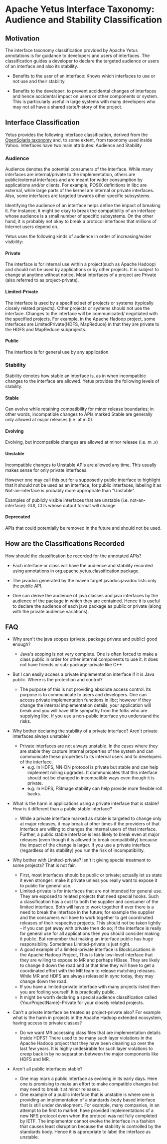 <!---
  Licensed under the Apache License, Version 2.0 (the "License");
  you may not use this file except in compliance with the License.
  You may obtain a copy of the License at

   http://www.apache.org/licenses/LICENSE-2.0

  Unless required by applicable law or agreed to in writing, software
  distributed under the License is distributed on an "AS IS" BASIS,
  WITHOUT WARRANTIES OR CONDITIONS OF ANY KIND, either express or implied.
  See the License for the specific language governing permissions and
  limitations under the License. See accompanying LICENSE file.
-->

Apache Yetus Interface Taxonomy: Audience and Stability Classification
================================================================

Motivation
----------

The interface taxonomy classification provided by Apache Yetus annotations is for guidance to
developers and users of interfaces. The classification guides a developer to
declare the targeted audience or users of an interface and also its stability.

* Benefits to the user of an interface: Knows which interfaces to use or not use and their stability.

* Benefits to the developer: to prevent accidental changes of interfaces and
  hence accidental impact on users or other components or system. This is
  particularly useful in large systems with many developers who may not all have
  a shared state/history of the project.

Interface Classification
------------------------

Yetus provides the following interface classification, derived from the
[OpenSolaris taxonomy](http://web.archive.org/web/20061013114610/http://opensolaris.org/os/community/arc/policies/interface-taxonomy/)
and, to some extent, from taxonomy used inside Yahoo.
Interfaces have two main attributes: Audience and Stability

### Audience

Audience denotes the potential consumers of the interface. While many interfaces
are internal/private to the implementation, others are public/external interfaces
and are meant for wider consumption by applications and/or clients. For example,
POSIX definitions in libc are external, while large parts of the kernel are internal or private interfaces.
Also, some interfaces are targeted towards other specific subsystems.

Identifying the audience of an interface helps define the impact of breaking
it. For instance, it might be okay to break the compatibility of an interface
whose audience is a small number of specific subsystems. On the other hand, it
is probably not okay to break a protocol interfaces that millions of Internet
users depend on.

Yetus uses the following kinds of audience in order of increasing/wider visibility:

#### Private

The interface is for internal use within a project(such as Apache Hadoop)
and should not be used by applications or by other projects. It is subject to
change at anytime without notice. Most interfaces of a project are Private (also
referred to as project-private).

#### Limited-Private

The interface is used by a specified set of projects or systems (typically
closely related projects). Other projects or systems should not use the
interface. Changes to the interface will be communicated/ negotiated with the
specified projects. For example, in the Apache Hadoop project, some interfaces are
LimitedPrivate{HDFS, MapReduce} in that they are private to the HDFS and
MapReduce subprojects.

#### Public

The interface is for general use by any application.

### Stability

Stability denotes how stable an interface is, as in when incompatible changes to
the interface are allowed. Yetus provides the following levels of stability.

#### Stable

Can evolve while retaining compatibility for minor release boundaries; in other
words, incompatible changes to APIs marked Stable are generally  only allowed
at major releases (i.e. at m.0).

#### Evolving

Evolving, but incompatible changes are allowed at minor release (i.e. m .x)

#### Unstable

Incompatible changes to Unstable APIs are allowed any time. This usually makes
sense for only private interfaces.

However one may call this out for a supposedly public interface to highlight
that it should not be used as an interface; for public interfaces, labeling it
as Not-an-interface is probably more appropriate than "Unstable".

Examples of publicly visible interfaces that are unstable
(i.e. not-an-interface): GUI, CLIs whose output format will change

#### Deprecated

APIs that could potentially be removed in the future and should not be used.

How are the Classifications Recorded
-------------------------------------


[//]: # (This section needs improvement. Refer YETUS-458)


How should the classification be recorded for the annotated APIs?

* Each interface or class will have the audience and stability recorded using
  annotations in org.apache.yetus.classification package.

* The javadoc generated by the maven target javadoc:javadoc lists only the public API.

* One can derive the audience of java classes and java interfaces by the
  audience of the package in which they are contained. Hence it is useful to
  declare the audience of each java package as public or private (along with the
  private audience variations).

FAQ
---

* Why aren't the java scopes (private, package private and public) good enough?
    * Java's scoping is not very complete. One is often forced to make a class
      public in order for other internal components to use it. It does not have
      friends or sub-package-private like C++.

* But I can easily access a private implementation interface if it is Java public.
  Where is the protection and control?
    * The purpose of this is not providing absolute access control. Its purpose
      is to communicate to users and developers. One can access private
      implementation functions in libc; however if they change the internal
      implementation details, your application will break and you will have
      little sympathy from the folks who are supplying libc. If you use a
      non-public interface you understand the risks.

* Why bother declaring the stability of a private interface?
  Aren't private interfaces always unstable?
    * Private interfaces are not always unstable. In the cases where they are
      stable they capture internal properties of the system and can communicate
      these properties to its internal users and to developers of the interface.
        * e.g. In HDFS, NN-DN protocol is private but stable and can help
          implement rolling upgrades. It communicates that this interface should
          not be changed in incompatible ways even though it is private.
        * e.g. In HDFS, FSImage stability can help provide more flexible roll backs.

* What is the harm in applications using a private interface that is stable? How
  is it different than a public stable interface?
    * While a private interface marked as stable is targeted to change only at
      major releases, it may break at other times if the providers of that
      interface are willing to changes the internal users of that
      interface. Further, a public stable interface is less likely to break even
      at major releases (even though it is allowed to break compatibility)
      because the impact of the change is larger. If you use a private interface
      (regardless of its stability) you run the risk of incompatibility.

* Why bother with Limited-private? Isn't it giving special treatment to some projects?
  That is not fair.
    * First, most interfaces should be public or private; actually let us state
      it even stronger: make it private unless you really want to expose it to
      public for general use.
    * Limited-private is for interfaces that are not intended for general
      use. They are exposed to related projects that need special hooks. Such a
      classification has a cost to both the supplier and consumer of the limited
      interface. Both will have to work together if ever there is a need to
      break the interface in the future; for example the supplier and the
      consumers will have to work together to get coordinated releases of their
      respective projects. This should not be taken lightly - if you can get
      away with private then do so; if the interface is really for general use
      for all applications then you should consider making it public. But remember
      that making an interface public has huge responsibility. Sometimes
      Limited-private is just right.
    * A good example of a limited-private interface is BlockLocations in the Apache
      Hadoop Project, This is fairly low-level interface that they are willing to
      expose to MR and perhaps HBase. They are likely to change it down the road
      and at that time they will have to get a coordinated effort with the MR
      team to release matching releases. While MR and HDFS are always released
      in sync today, they may change down the road.
    * If you have a limited-private interface with many projects listed then you
      are fooling yourself. It is practically public.
    * It might be worth declaring a special audience classification called
      {YourProjectName}-Private for your closely related projects.

* Can't a private interface be treated as project-private also? For example what is
  the harm in projects in the Apache Hadoop extended ecosystem, having access to
  private classes?
    * Do we want MR accessing class files that are implementation details inside
      HDFS? There used to be many such layer violations in the Apache Hadoop
      project that they have been cleaning up over the last few years. It is highly
      undesirable for such layer violations to creep back in by no separation
      between the major components like HDFS and MR.

* Aren't all public interfaces stable?
    * One may mark a public interface as evolving in its early days. Here one is
      promising to make an effort to make compatible changes but may need to
      break it at minor releases.
    * One example of a public interface that is unstable is where one is
      providing an implementation of a standards-body based interface that is
      still under development. For example, many companies, in an attempt to be
      first to market, have provided implementations of a new NFS protocol even
      when the protocol was not fully completed by IETF. The implementor cannot
      evolve the interface in a fashion that causes least disruption because
      the stability is controlled by the standards body. Hence it is appropriate
      to label the interface as unstable.
